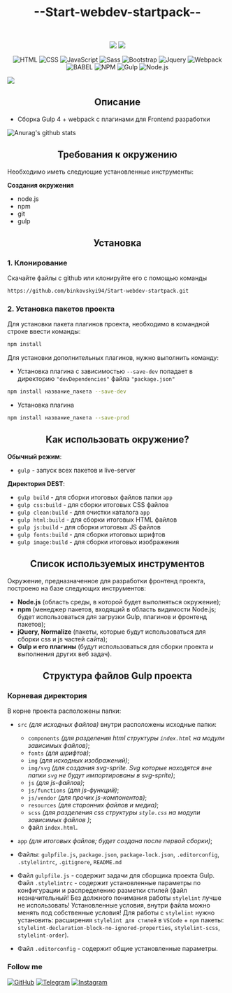 <h1 align="center">--Start-webdev-startpack--</h2>
<br>
<div align="center">

<a href="https://github.com/binkovskyi94"><img src="https://img.shields.io/badge/made%20by-binkovskyi94-orange.svg?style=plastic&logo=github"></a> <a href="https://github.com/binkovskyi94/Start-webdev-startpack"><img src="https://img.shields.io/badge/-downloads-green.svg?style=plastic&logo="></a>
</div> 

<div align="center">

![HTML](https://img.shields.io/badge/-HTML-orange?style=plastic&logo=HTML5) ![CSS](https://img.shields.io/badge/-CSS3-blue?style=plastic&logo=CSS3) ![JavaScript](https://img.shields.io/badge/-JavaScript-yellow?style=plastic&logo=JavaScript) ![Sass](https://img.shields.io/badge/-Sass-pink?style=plastic&logo=Sass) ![Bootstrap](https://img.shields.io/badge/-Bootstrap-7952B3?style=plastic&logo=Bootstrap) ![Jquery](https://img.shields.io/badge/-Jquery-0769AD?style=plastic&logo=Jquery) ![Webpack](https://img.shields.io/badge/-Webpack-8DD6F9?style=plastic&logo=Webpack) ![BABEL](https://img.shields.io/badge/-BABEL-F9DC3E?style=plastic&logo=BABEL) ![NPM](https://img.shields.io/badge/-NPM-CB3837?style=plastic&logo=NPM) ![Gulp](https://img.shields.io/badge/-Gulp-CF4647?style=plastic&logo=Gulp) ![Node.js](https://img.shields.io/badge/-Node.js-339933?style=plastic&logo=Node.js)
</div>

<img src="https://file.modx.pro/files/2/f/8/2f8c3614a38abb4c96eb8736e5c84401.jpg" />

<h2 align="center">Описание</h2>

- Сборка Gulp 4 + webpack с плагинами для Frontend разработки

![Anurag's github stats](https://github-readme-stats.vercel.app/api?username=binkovskyi94&show_icons=true&theme=tokyonight)

<h2 align="center">Требования к окружению</h2>
Необходимо иметь следующие установленные инструменты:<br>


**Cоздания окружения**
-	node.js
- npm
-	git
-	gulp

<h2 align="center">Установка</h2>

### 1. Клонирование

Скачайте файлы с github или клонируйте его c помощью команды

```bash
https://github.com/binkovskyi94/Start-webdev-startpack.git
```

### 2. Установка пакетов проекта
Для установки пакета плагинов проекта, необходимо в командной строке ввести команды:
```bash
npm install
```

Для установки дополнительных плагинов, нужно выполнить команду:

- Установка плагина с зависимостью ``` --save-dev ``` попадает в директорию ``` "devDependencies" ``` файла ``` "package.json" ```
```bash
npm install название_пакета --save-dev
```

- Установка плагина
```bash
npm install название_пакета --save-prod
```

<h2 align="center">Как использовать окружение?</h2> 

**Обычный режим**: 
- `gulp`                - запуск всех пакетов и live-server         

**Директория DEST**:
- `gulp build`          - для сборки итоговых файлов папки `app` 
- `gulp css:build`      - для сборки итоговых CSS файлов
- `gulp clean:build`    - для очистки каталога `app`
- `gulp html:build`     - для сборки итоговых HTML файлов
- `gulp js:build`       - для сборки итоговых JS файлов
- `gulp fonts:build`    - для сборки итоговых шрифтов
- `gulp image:build`    - для сборки итоговых изображения

<h2 align="center">Список используемых инструментов</h2> 

Окружение, предназначенное для разработки фронтенд проекта, построено на базе следующих инструментов:

- **Node.js** (область среды, в которой будет выполняться окружение);
- **npm** (менеджер пакетов, входящий в область видимости Node.js; будет использоваться для загрузки Gulp, плагинов и фронтенд пакетов);
- **jQuery, Normalize** (пакеты, которые будут использоваться для сборки css и js частей сайта);
- **Gulp и его плагины** (будут использоваться для сборки проекта и выполнения других веб задач).

<h2 align="center">Структура файлов Gulp проекта</h2> 

### Корневая директория
В корне проекта расположены папки:

- `src` *(для исходных файлов)* внутри расположены исходные папки:
    - `components` *(для разделения html структуры `index.html` на модули зависимых файлов)*;
    - `fonts` *(для шрифтов)*;
    - `img` *(для исходных изображений)*;
    - `img/svg` *(для создания svg-sprite. Svg которые находятся вне папки `svg` не будут импортированы в svg-sprite)*;
    - `js` *(для js-файлов)*;
    - `js/functions` *(для js-функций)*;
    - `js/vendor` *(для прочих js-компонентов)*;
    - `resources` *(для сторонних файлов и медиа)*;
    - `scss` *(для разделения css структуры `style.css` на модули зависимых файлов )*;
    - файл `index.html`.
- `app` *(для итоговых файлов; будет создана после первой сборки)*;

 - Файлы: `gulpfile.js`, `package.json`, `package-lock.json`, `.editorconfig`, `.stylelintrc`, `.gitignore`, `README.md` 
 - Файл `gulpfile.js` - содержит задачи для сборщика проекта Gulp. Файл `.stylelintrc` - содержит установленные параметры по конфигурации и распределению разметки стилей (файл незначительный! Без должного понимания работы `stylelint` лучше не использовать! Установленные условия, внутри файла можно менять под собственные условия! Для работы с `stylelint` нужно установить: расширения `stylelint для стилей` в `VSCode` + `npm` пакеты: `stylelint-declaration-block-no-ignored-properties`, `stylelint-scss`, `stylelint-order`). 
 - Файл `.editorconfig` - содержит общие установленные параметры.

### Follow me

<p align="center">

[![GitHub](https://img.shields.io/badge/-GitHub-181717?style=plastic&logo=GitHub)](https://github.com/binkovskyi94)
[![Telegram](https://img.shields.io/badge/-Telegram-26A5E4?style=plastic&logo=Telegram)](https://t.me/evgeny_binkovskyi)
[![Instagram](https://img.shields.io/badge/-Instagram-E4405F?style=plastic&logo=Instagram)](https://www.instagram.com/evgeny_binkovskyi)
